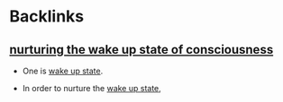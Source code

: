 
# Backlinks
## [nurturing the wake up state of consciousness](<nurturing the wake up state of consciousness.md>)
- One is [wake up state](<wake up state.md>).

- In order to nurture the [wake up state](<wake up state.md>),

